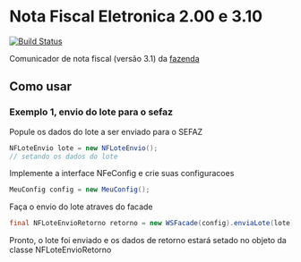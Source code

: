 Nota Fiscal Eletronica 2.00 e 3.10
===
[![Build Status](https://api.travis-ci.org/fincatto/nfe.png)](http://travis-ci.org/#!/fincatto/nfe)

Comunicador de nota fiscal (versão 3.1) da [fazenda](http://www.nfe.fazenda.gov.br/portal/principal.aspx)


## Como usar

### Exemplo 1, envio do lote para o sefaz

Popule os dados do lote a ser enviado para o SEFAZ

```java
NFLoteEnvio lote = new NFLoteEnvio();
// setando os dados do lote
```

Implemente a interface NFeConfig e crie suas configuracoes
```java
MeuConfig config = new MeuConfig();
```

Faça o envio do lote atraves do facade
```java
final NFLoteEnvioRetorno retorno = new WSFacade(config).enviaLote(lote);
```

Pronto, o lote foi enviado e os dados de retorno estará setado no objeto da classe NFLoteEnvioRetorno